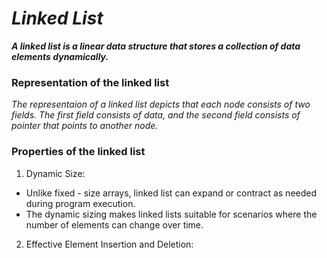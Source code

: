# _Linked List_

***A linked list is a linear data structure that stores a collection of data elements dynamically.***

### Representation of the linked list
_The representaion of a linked list depicts that each node consists of two fields. The first field consists of data, and the second field consists of pointer that points to another node._

### Properties of the linked list
1. Dynamic Size:
  * Unlike fixed - size arrays, linked list can expand or contract as needed during program execution.
  * The dynamic sizing makes linked lists suitable for scenarios where the number of elements can change over time.

2. Effective Element Insertion and Deletion:

